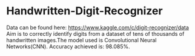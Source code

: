 # Handwritten-Digit-Recognizer
Data can be found here: https://www.kaggle.com/c/digit-recognizer/data
Aim is to correctly identify digits from a dataset of tens of thousands of handwritten images.The model used is Convolutional Neural Networks(CNN). Accuracy achieved is: 98.085%.
